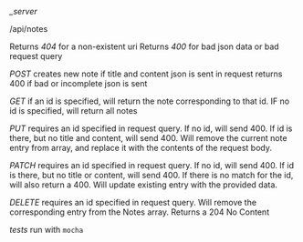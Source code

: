 *_server*

  /api/notes

  Returns _404_ for a non-existent uri
  Returns _400_ for bad json data or bad request query

  _POST_ creates new note if title and content json is sent in request
  returns 400 if bad or incomplete json is sent

  _GET_ if an id is specified, will return the note corresponding to that id.
  IF no id is specified, will return all notes

  _PUT_ requires an id specified in request query. If no id, will send 400. If id is there, but no
  title and content, will send 400.
  Will remove the current note entry from array, and replace it with the contents of the request body.

  _PATCH_ requires an id specified in request query. If no id, will send 400. If id is there, but no
  title or content, will send 400. If there is no match for the id, will also return a 400. Will update existing entry with the provided data.

  _DELETE_ requires an id specified in request query. Will remove the corresponding entry from the Notes array. Returns a 204 No Content

  *tests*
  run with `mocha`
